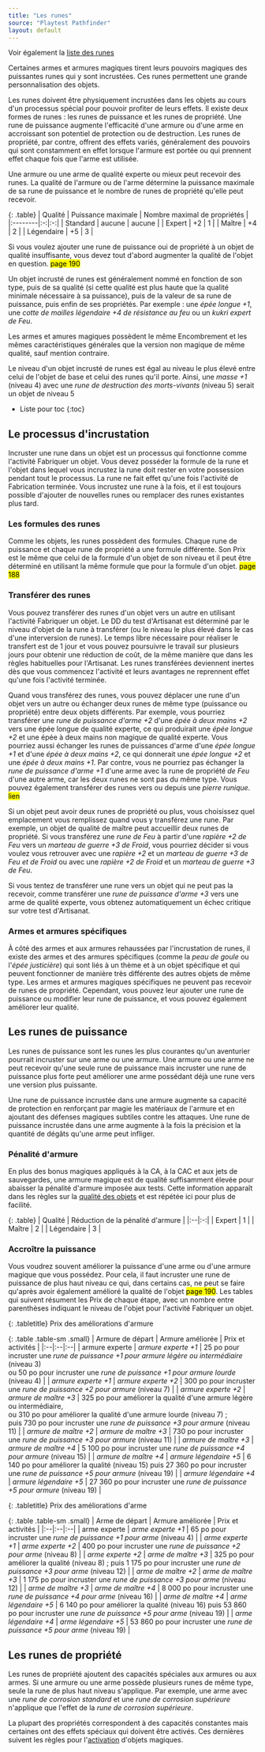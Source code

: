 ```yaml
---
title: "Les runes"
source: "Playtest Pathfinder"
layout: default
---
```


Voir également la [liste des runes](liste-des-runes.html)

Certaines armes et armures magiques tirent leurs pouvoirs magiques des puissantes runes qui y sont incrustées. Ces runes permettent une grande personnalisation des objets.

Les runes doivent être physiquement incrustées dans les objets au cours d'un processus spécial pour pouvoir profiter de leurs effets. Il existe deux formes de runes : les runes de puissance et les runes de propriété. Une rune de puissance augmente l'efficacité d'une armure ou d'une arme en accroissant son potentiel de protection ou de destruction. Les runes de propriété, par contre, offrent des effets variés, généralement des pouvoirs qui sont constamment en effet lorsque l'armure est portée ou qui prennent effet chaque fois que l'arme est utilisée.

Une armure ou une arme de qualité experte ou mieux peut recevoir des runes. La qualité de l'armure ou de l'arme détermine la puissance maximale de sa rune de puissance et le nombre de runes de propriété qu'elle peut recevoir.

{: .table}
| Qualité | Puissance maximale | Nombre maximal de propriétés |
|:--------|:-:|:-:|
| Standard | aucune | aucune |
| Expert | +2 | 1 |
| Maître | +4 | 2 |
| Légendaire | +5 | 3 |

Si vous voulez ajouter une rune de puissance oui de propriété à un objet de qualité insuffisante, vous devez tout d'abord augmenter la qualité de l'objet en question. <mark>page 190</mark>

Un objet incrusté de runes est généralement nommé en fonction de son type, puis de sa qualité (si cette qualité est plus haute que la qualité minimale nécessaire à sa puissance), puis de la valeur de sa rune de puissance, puis enfin de ses propriétés. Par exemple : une *épée longue +1*, une *cotte de mailles légendaire +4 de résistance au feu* ou un *kukri expert de Feu*.

Les armes et amures magiques possèdent le même Encombrement et les mêmes caractéristiques générales que la version non magique de même qualité, sauf mention contraire.

Le niveau d'un objet incrusté de runes est égal au niveau le plus élevé entre celui de l'objet de base et celui des runes qu'il porte. Ainsi, une *masse +1* (niveau 4) avec une *rune de destruction des morts-vivants* (niveau 5) serait un objet de niveau 5

* Liste pour toc
{:toc}

## Le processus d'incrustation

Incruster une rune dans un objet est un processus qui fonctionne comme l'activité Fabriquer un objet. Vous devez posséder la formule de la rune et l'objet dans lequel vous incrustez la rune doit rester en votre possession pendant tout le processus. La rune ne fait effet qu'une fois l'activité de Fabrication terminée. Vous incrustez une rune à la fois, et il est toujours possible d'ajouter de nouvelles runes ou remplacer des runes existantes plus tard.

### Les formules des runes

Comme les objets, les runes possèdent des formules. Chaque rune de puissance et chaque rune de propriété a une formule différente. Son Prix est le même que celui de la formule d'un objet de son niveau et il peut être déterminé en utilisant la même formule que pour la formule d'un objet. <mark>page 188</mark>

### Transférer des runes

Vous pouvez transférer des runes d'un objet vers un autre en utilisant l'activité Fabriquer un objet. Le DD du test d'Artisanat est déterminé par le niveau d'objet de la rune à transférer (ou le niveau le plus élevé dans le cas d'une interversion de runes). Le temps libre nécessaire pour réaliser le transfert est de 1 jour et vous pouvez poursuivre le travail sur plusieurs jours pour obtenir une réduction de coût, de la même manière que dans les règles habituelles pour l'Artisanat. Les runes transférées deviennent inertes dès que vous commencez l'activité et leurs avantages ne reprennent effet qu'une fois l'activité terminée.

Quand vous transférez des runes, vous pouvez déplacer une rune d'un objet vers un autre ou échanger deux runes de même type (puissance ou propriété) entre deux objets différents. Par exemple, vous pourriez transférer une *rune de puissance d'arme +2* d'une *épée à deux mains +2* vers une épée longue de qualité experte, ce qui produirait une *épée longue +2* et une épée à deux mains non magique de qualité experte. Vous pourriez aussi échanger les runes de puissances d'arme d'une *épée longue +1* et d'une *épée à deux mains +2*, ce qui donnerait une *épée longue +2* et une *épée à deux mains +1*. Par contre, vous ne pourriez pas échanger la *rune de puissance d'arme +1* d'une arme avec la rune de propriété *de Feu* d'une autre arme, car les deux runes ne sont pas du même type. Vous pouvez également transférer des runes vers ou depuis une *pierre runique*. <mark>lien</mark>

Si un objet peut avoir deux runes de propriété ou plus, vous choisissez quel emplacement vous remplissez quand vous y transférez une rune. Par exemple, un objet de qualité de maître peut accueillir deux runes de propriété. Si vous transférez une *rune de Feu* à partir d'une *rapière +2 de Feu* vers un *marteau de guerre +3 de Froid*, vous pourriez décider si vous voulez vous retrouver avec une *rapière +2* et un *marteau de guerre +3 de Feu et de Froid* ou avec une *rapière +2 de Froid* et un *marteau de guerre +3 de Feu*.

Si vous tentez de transférer une rune vers un objet qui ne peut pas la recevoir, comme transférer une *rune de puissance d'arme +3* vers une arme de qualité experte, vous obtenez automatiquement un échec critique sur votre test d'Artisanat.

### Armes et armures spécifiques

À côté des armes et aux armures rehaussées par l'incrustation de runes, il existe des armes et des armures spécifiques (comme la *peau de goule* ou l'*épée justicière*) qui sont liés à un thème et à un objet spécifique et qui peuvent fonctionner de manière très différente des autres objets de même type. Les armes et armures magiques spécifiques ne peuvent pas recevoir de runes de propriété. Cependant, vous pouvez leur ajouter une rune de puissance ou modifier leur rune de puissance, et vous pouvez également améliorer leur qualité.

## Les runes de puissance

Les runes de puissance sont les runes les plus courantes qu'un aventurier pourrait incruster sur une arme ou une armure. Une armure ou une arme ne peut recevoir qu'une seule rune de puissance mais incruster une rune de puissance plus forte peut améliorer une arme possédant déjà une rune vers une version plus puissante.

Une rune de puissance incrustée dans une armure augmente sa capacité de protection en renforçant par magie les matériaux de l'armure et en ajoutant des défenses magiques subtiles contre les attaques. Une rune de puissance incrustée dans une arme augmente à la fois la précision et la quantité de dégâts qu'une arme peut infliger.

### Pénalité d'armure

En plus des bonus magiques appliqués à la CA, à la CAC et aux jets de sauvegardes, une armure magique est de qualité suffisamment élevée pour abaisser la pénalité d'armure imposée aux tests. Cette information apparaît dans les règles sur la [qualité des objets](/ch6-équipement/qualité-des-objets.html) et est répétée ici pour plus de facilité.

{: .table}
| Qualité | Réduction de la pénalité d'armure |
|:--|:-:|
| Expert | 1 |
| Maître | 2 |
| Légendaire | 3 |

### Accroître la puissance

Vous voudrez souvent améliorer la puissance d'une arme ou d'une armure magique que vous possédez. Pour cela, il faut incruster une rune de puissance de plus haut niveau ce qui, dans certains cas, ne peut se faire qu'après avoir également amélioré la qualité de l'objet <mark>page 190</mark>. Les tables qui suivent résument les Prix de chaque étape, avec un nombre entre parenthèses indiquant le niveau de l'objet pour l'activité Fabriquer un objet.

{: .tabletitle}
Prix des améliorations d'armure

{: .table .table-sm .small}
| Armure de départ | Armure améliorée | Prix et activités |
|:--|:--|:--|
| armure experte | *armure experte +1* | 25 po pour incruster une *rune de puissance +1 pour armure légère ou intermédiaire* (niveau 3)<br/> ou 50 po pour incruster une *rune de puissance +1 pour armure lourde* (niveau 4) |
| *armure experte +1* | *armure experte +2* | 300 po pour incruster une *rune de puissance +2 pour armure* (niveau 7) |
| *armure experte +2* | *armure de maître +3* | 325 po pour améliorer la qualité d'une armure légère ou intermédiaire,<br/>ou 310 po pour améliorer la qualité d'une armure lourde (niveau 7) ;<br/>puis 730 po pour incruster une *rune de puissance +3 pour armure* (niveau 11) |
| *armure de maître +2* | *armure de maître +3* | 730 po pour incruster une *rune de puissance +3 pour armure* (niveau 11) |
| *armure de maître +3* | *armure de maître +4* | 5 100 po pour incruster une *rune de puissance +4 pour armure* (niveau 15) |
| *armure de maître +4* | *armure légendaire +5* | 6 140 po pour améliorer la qualité (niveau 15) puis 27 360 po pour incruster une *rune de puissance +5 pour armure* (niveau 19) |
| *armure légendaire +4* | *armure légendaire +5* | 27 360 po pour incruster une *rune de puissance +5 pour armure* (niveau 19) |

{: .tabletitle}
Prix des améliorations d'arme

{: .table .table-sm .small}
| Arme de départ | Armure améliorée | Prix et activités |
|:--|:--|:--|
| arme experte | *arme experte +1* | 65 po pour incruster une *rune de puissance +1 pour arme* (niveau 4) |
| *arme experte +1* | *arme experte +2* | 400 po pour incruster une *rune de puissance +2 pour arme* (niveau 8) |
| *arme experte +2* | *arme de maître +3* | 325 po pour améliorer la qualité (niveau 8) ; puis 1 175 po pour incruster une *rune de puissance +3 pour arme* (niveau 12) |
| *arme de maître +2* | *arme de maître +3* | 1 175 po pour incruster une *rune de puissance +3 pour arme* (niveau 12) |
| *arme de maître +3* | *arme de maître +4* | 8 000 po pour incruster une *rune de puissance +4 pour arme* (niveau 16) |
| *arme de maître +4* | *arme légendaire +5* | 6 140 po pour améliorer la qualité (niveau 16) puis 53 860 po pour incruster une *rune de puissance +5 pour arme* (niveau 19) |
| *arme légendaire +4* | *arme légendaire +5* | 53 860 po pour incruster une *rune de puissance +5 pour arme* (niveau 19) |

## Les runes de propriété

Les runes de propriété ajoutent des capacités spéciales aux armures ou aux armes. Si une armure ou une arme possède plusieurs runes de même type, seule la rune de plus haut niveau s'applique. Par exemple, une arme avec une *rune de corrosion standard* et une *rune de corrosion supérieure* n'applique que l'effet de la *rune de corrosion supérieure*.

La plupart des propriétés correspondent à des capacités constantes mais certaines ont des effets spéciaux qui doivent être activés. Ces dernières suivent les règles pour l'[activation](objets-magiques.html#activer-un-objet-magique) d'objets magiques.
